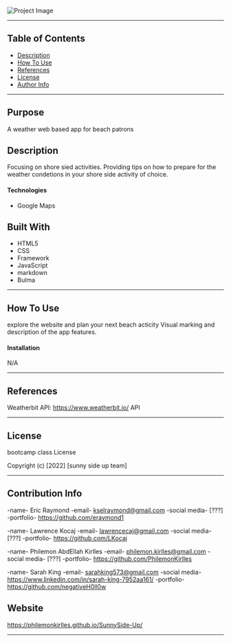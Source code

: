 
<!-- # project name -->

![Project Image]()

---

## Table of Contents

- [Description](#description)
- [How To Use](#how-to-use)
- [References](#references)
- [License](#license)
- [Author Info](#author-info)

---

## Purpose
A weather web based app for beach patrons

## Description

Focusing on shore sied activities.
Providing tips on how to prepare for the weather condetions in your shore side activity of choice.


#### Technologies
- Google Maps

## Built With
* HTML5
* CSS
* Framework
* JavaScript
* markdown
* Bulma
---

## How To Use
explore the website and plan your next beach acticity 
Visual marking and description of the app features.

#### Installation
N/A

---

## References
Weatherbit API: https://www.weatherbit.io/
API


---

## License

bootcamp class License

Copyright (c) [2022] [sunny side up team]

---

## Contribution Info
-name- Eric Raymond
-email- kselraymond@gmail.com
-social media- [???]
-portfolio- https://github.com/eraymond1

-name- Lawrence Kocaj
-email- lawrencecaj@gmail.com
-social media- [???]
-portfolio- https://github.com/LKocaj

-name- Philemon AbdEllah Kirlles
-email- philemon.kirlles@gmail.com
-social media- [???]
-portfolio- https://github.com/PhilemonKirlles

-name- Sarah King
-email- sarahking573@gmail.com
-social media- https://www.linkedin.com/in/sarah-king-7952aa161/
-portfolio- https://github.com/negativeH0ll0w
## Website
https://philemonkirlles.github.io/SunnySide-Up/

---



